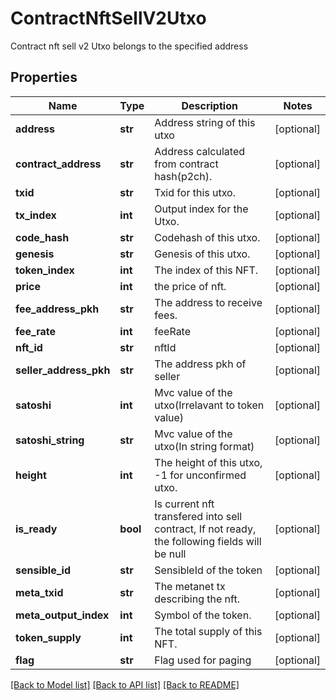 # ContractNftSellV2Utxo

Contract nft sell v2 Utxo belongs to the specified address
## Properties
Name | Type | Description | Notes
------------ | ------------- | ------------- | -------------
**address** | **str** | Address string of this utxo | [optional] 
**contract_address** | **str** | Address calculated from contract hash(p2ch). | [optional] 
**txid** | **str** | Txid for this utxo. | [optional] 
**tx_index** | **int** | Output index for the Utxo. | [optional] 
**code_hash** | **str** | Codehash of this utxo. | [optional] 
**genesis** | **str** | Genesis of this utxo. | [optional] 
**token_index** | **int** | The index of this NFT. | [optional] 
**price** | **int** | the price of nft. | [optional] 
**fee_address_pkh** | **str** | The address to receive fees. | [optional] 
**fee_rate** | **int** | feeRate | [optional] 
**nft_id** | **str** | nftId | [optional] 
**seller_address_pkh** | **str** | The address pkh of seller | [optional] 
**satoshi** | **int** | Mvc value of the utxo(Irrelavant to token value) | [optional] 
**satoshi_string** | **str** | Mvc value of the utxo(In string format) | [optional] 
**height** | **int** | The height of this utxo, -1 for unconfirmed utxo. | [optional] 
**is_ready** | **bool** | Is current nft transfered into sell contract, If not ready, the following fields will be null | [optional] 
**sensible_id** | **str** | SensibleId of the token | [optional] 
**meta_txid** | **str** | The metanet tx describing the nft. | [optional] 
**meta_output_index** | **int** | Symbol of the token. | [optional] 
**token_supply** | **int** | The total supply of this NFT. | [optional] 
**flag** | **str** | Flag used for paging | [optional] 

[[Back to Model list]](../README.md#documentation-for-models) [[Back to API list]](../README.md#documentation-for-api-endpoints) [[Back to README]](../README.md)


